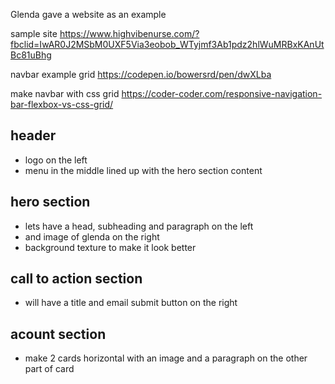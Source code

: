 Glenda gave a website as an example 

sample site
https://www.highvibenurse.com/?fbclid=IwAR0J2MSbM0UXF5Via3eobob_WTyjmf3Ab1pdz2hlWuMRBxKAnUtBc81uBhg

navbar example grid 
https://codepen.io/bowersrd/pen/dwXLba

make navbar with css grid 
https://coder-coder.com/responsive-navigation-bar-flexbox-vs-css-grid/

## header 

- logo on the left 
- menu in the middle lined up with the hero section content 


## hero section 

- lets have a head, subheading and paragraph on the left 
- and image of glenda on the right 
- background texture to make it look better 

## call to action section

- will have a title and email submit button on the right 

## acount section

- make 2 cards horizontal with an image and a paragraph on the other part of card 

